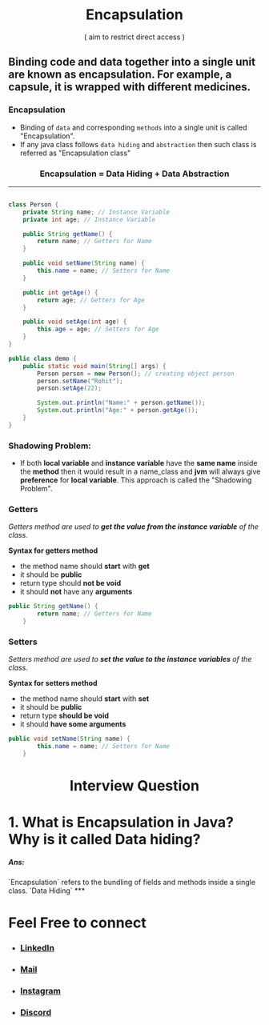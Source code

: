 <h1 align="center" > Encapsulation </h1>
<p align="center" > ( aim to restrict direct access ) </p>

## Binding code and data together into a single unit are known as encapsulation. For example, a capsule, it is wrapped with different medicines.

### Encapsulation
+ Binding of `data` and corresponding `methods` into a single unit is called "Encapsulation".
+ If any java class follows `data hiding` and `abstraction` then such class is referred as "Encapsulation class"

<h3 align="center" > Encapsulation = Data Hiding + Data Abstraction </h3> 

---
```java

class Person {
    private String name; // Instance Variable
    private int age; // Instance Variable

    public String getName() {
        return name; // Getters for Name
    }

    public void setName(String name) {
        this.name = name; // Setters for Name
    }

    public int getAge() {
        return age; // Getters for Age
    }

    public void setAge(int age) {
        this.age = age; // Setters for Age
    }
}

public class demo {
    public static void main(String[] args) {
        Person person = new Person(); // creating object person
        person.setName("Rohit");
        person.setAge(22);

        System.out.println("Name:" + person.getName());
        System.out.println("Age:" + person.getAge());
    }
}

```

### Shadowing Problem:
+ If both __local variable__ and __instance variable__ have the __same name__ inside the __method__ then it would result in a name_class and __jvm__ will always give __preference__ for __local variable__. This approach is called the "Shadowing Problem".

### Getters
*Getters method are used to __get the value from the instance variable__ of the class.*

__Syntax for getters method__
+ the method name should __start__ with __get__
+ it should be __public__
+ return type should __not be void__
+ it should __not__ have any __arguments__

```java
public String getName() {
        return name; // Getters for Name
    }
```

### Setters
*Setters method are used to __set the value to the instance variables__ of the class.*

__Syntax for setters method__
+ the method name should __start__ with __set__
+ it should be __public__
+ return type __should be void__
+ it should __have some arguments__

```java
public void setName(String name) {
        this.name = name; // Setters for Name
    }
```

<h1 align="center" > Interview Question </h1>

<h1> 1. What is Encapsulation in Java? Why is it called Data hiding?</h1>
<h5>Ans:</h5> `Encapsulation` refers to the bundling of fields and methods inside a single class. `Data Hiding`
***

# Feel Free to connect
+ ### [LinkedIn](https://www.linkedin.com/in/saurabhbahadur) 
+ ### [Mail](mailto:singhsaurabhbahadur@gmail.com)
+ ### [Instagram](https://www.instagram.com/saurabhbahadur_)
+ ### [Discord](https://discord.gg/aQR27Bg7de)


